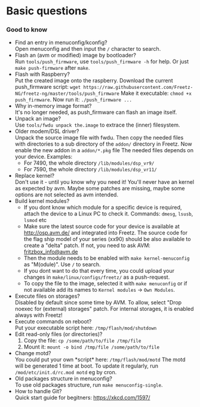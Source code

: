 # Basic questions

### Good to know

  * Find an entry in menuconfig/kconfig?<br>
    Open menuconfig and then input the ```/``` character to search.
  * Flash an (avm or modified) image by bootloader?<br>
    Run ```tools/push_firmware```, use ```tools/push_firmware -h``` for help.
    Or just ```make push-firmware``` after ```make```.
  * Flash with Raspberry?<br>
    Put the created image onto the raspberry. Download the current push\_firmware script:
    ```wget https://raw.githubusercontent.com/Freetz-NG/freetz-ng/master/tools/push_firmware```
    Make it executable: ```chmod +x push_firmware```. Now run it: ```./push_firmware ...```
  * Why in-memory image format?<br>
    It's no longer needed, as push\_firmware can flash an image itself.
  * Unpack an image?<br>
    Use ```tools/fwdu unpack the.image``` to extrace the (inner) filesystem.
  * Older modem/DSL driver?<br>
    Unpack the source image file with fwdu. Then copy the needed files
    with directories to a sub directory of the ```addon/``` directory in Freetz.
    Now enable the new addon in a ```addon/*.pkg``` file
    The needed files depends on your device. Examples:
     - For 7490, the whole directory ```/lib/modules/dsp_vr9/```
     - For 7590, the whole directory ```/lib/modules/dsp_vr11/```
  * Replace kernel?<br>
    Don't use it - until you know why you need it!
    You'll never have an kernel as expected by avm. Maybe some patches
    are missing, maybe some options are not selected as avm intended.
  * Build kernel modules?<br>
     - If you dont know which module for a specific device is required, attach the device to a Linux PC to check it. Commands: `dmesg`, `lsusb`, `lsmod` etc
     - Make sure the latest source code for your device is available at http://osp.avm.de/ and integrated into Freetz.
       The source code for the flag ship model of your series (xx90) should be also available to create a "delta" patch.
       If not, you need to ask AVM: fritzbox_info@avm.de
     - Then the module needs to be enabled with ```make kernel-menuconfig``` as "M(odule)". Use `/` to search.
     - If you dont want to do that every time, you could upload your changes in `make/linux/configs/freetz/` as a push-request.
     - To copy the file to the image, selected it with ```make menuconfig``` or if not available add its names to `Kernel modules` -> `Own Modules`.
  * Execute files on storages?<br>
    Disabled by default since some time by AVM. To allow,
    select "Drop noexec for (external) storages" patch.
    For internal storages, it is enabled always with Freetz!
  * Execute commands on reboot?<br>
    Put your executable script here: ```/tmp/flash/mod/shutdown```
  * Edit read-only files (or directories)?<br>
    1) Copy the file: ```cp /some/path/to/file /tmp/file```<br>
    2) Mount it: ```mount -o bind /tmp/file /some/path/to/file```
  * Change motd?<br>
    You could put your own \*script\* here: ```/tmp/flash/mod/motd```
    The motd will be generated 1 time at boot. To update it
    regularly, run ```/mod/etc/init.d/rc.mod motd``` eg by cron.
  * Old packages structure in menuconfig?<br>
    To use old packages structure, run ```make menuconfig-single```.
  * How to handle Git?<br>
    Quick start guide for begitners: https://xkcd.com/1597/

